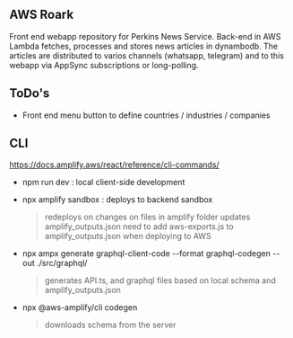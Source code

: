 ## AWS Roark
Front end webapp repository for Perkins News Service. Back-end in AWS Lambda fetches, processes and stores news articles in dynambodb. The articles are distributed to varios channels (whatsapp, telegram) and to this webapp via AppSync subscriptions or long-polling.

## ToDo's
- Front end menu button to define countries / industries / companies

## CLI
https://docs.amplify.aws/react/reference/cli-commands/
- npm run dev : local client-side development

- npx amplify sandbox : deploys to backend sandbox
    > redeploys on changes on files in amplify folder
    > updates amplify_outputs.json
    > need to add aws-exports.js to amplify_outputs.json when deploying to AWS

- npx ampx generate graphql-client-code --format graphql-codegen --out ./src/graphql/ 
    > generates API.ts, and graphql files based on local schema and amplify_outputs.json

- npx @aws-amplify/cli codegen 
    > downloads schema from the server
